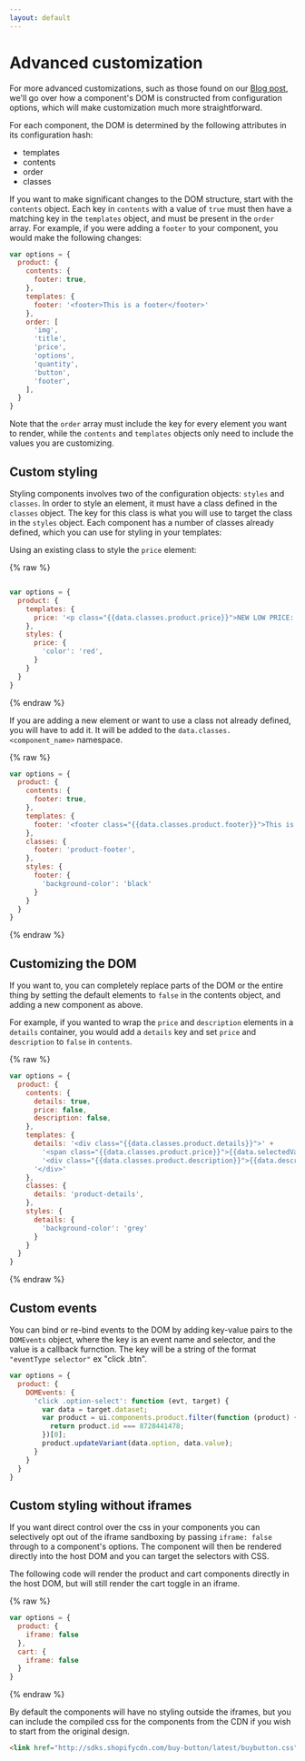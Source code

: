 ```yaml
---
layout: default
---
```


# Advanced customization

For more advanced customizations, such as those found on our [Blog post](https://www.shopify.com/partners/blog/introducing-buybutton-js-shopifys-new-javascript-library), we'll go over how a component's DOM is constructed
from configuration options, which will make customization much more straightforward.

For each component, the DOM is determined by the following attributes in its configuration hash:

- templates
- contents
- order
- classes

If you want to make significant changes to the DOM structure, start with the `contents` object. Each key in `contents` with
a value of `true` must then have a matching key in the `templates` object, and must be present in the `order` array. For example,
if you were adding a `footer` to your component, you would make the following changes:

```js
var options = {
  product: {
    contents: {
      footer: true,
    },
    templates: {
      footer: '<footer>This is a footer</footer>'
    },
    order: [
      'img',
      'title',
      'price',
      'options',
      'quantity',
      'button',
      'footer',
    ],
  }
}

```

Note that the `order` array must include the key for every element you want to render, while the `contents` and `templates`
objects only need to include the values you are customizing.

## Custom styling

Styling components involves two of the configuration objects: `styles` and `classes`. In order to style an element, it must
have a class defined in the `classes` object. The key for this class is what you will use to target the class in the `styles`
object. Each component has a number of classes already defined, which you can use for styling in your templates:

Using an existing class to style the `price` element:

{% raw %}
```js

var options = {
  product: {
    templates: {
      price: '<p class="{{data.classes.product.price}}">NEW LOW PRICE: {{data.selectedVariant.price}}</p>'
    },
    styles: {
      price: {
        'color': 'red',
      }
    }
  }
}

```
{% endraw %}

If you are adding a new element or want to use a class not already defined, you will have to add it. It will be added to the
`data.classes.<component_name>` namespace.

{% raw %}
```js
var options = {
  product: {
    contents: {
      footer: true,
    },
    templates: {
      footer: '<footer class="{{data.classes.product.footer}}">This is a footer</footer>'
    },
    classes: {
      footer: 'product-footer',
    },
    styles: {
      footer: {
        'background-color': 'black'
      }
    }
  }
}
```
{% endraw %}

## Customizing the DOM

If you want to, you can completely replace parts of the DOM or the entire thing by setting the default elements to `false`
in the contents object, and adding a new component as above.

For example, if you wanted to wrap the `price` and `description` elements in a `details` container, you would add a `details`
key and set `price` and `description` to `false` in `contents`.

{% raw %}
```js
var options = {
  product: {
    contents: {
      details: true,
      price: false,
      description: false,
    },
    templates: {
      details: '<div class="{{data.classes.product.details}}">' +
        '<span class="{{data.classes.product.price}}">{{data.selectedVariant.price}}</span>' +
        '<div class="{{data.classes.product.description}}">{{data.description}}</div>' +
      '</div>'
    },
    classes: {
      details: 'product-details',
    },
    styles: {
      details: {
        'background-color': 'grey'
      }
    }
  }
}
```
{% endraw %}

## Custom events

You can bind or re-bind events to the DOM by adding key-value pairs to the `DOMEvents` object, where the key is an event name and selector,
and the value is a callback furnction. The key will be a string of the format `"eventType selector"` ex "click .btn".

```js
var options = {
  product: {
    DOMEvents: {
      'click .option-select': function (evt, target) {
        var data = target.dataset;
        var product = ui.components.product.filter(function (product) {
          return product.id === 8728441478;
        })[0];
        product.updateVariant(data.option, data.value);
      }
    }
  }
}
```

## Custom styling without iframes

If you want direct control over the css in your components you can selectively opt out of the iframe sandboxing by passing `iframe: false` through to a component's options.
The component will then be rendered directly into the host DOM and you can target the selectors with CSS.

The following code will render the product and cart components directly in the host DOM, but will still render the cart toggle in an iframe.

{% raw %}
```js
var options = {
  product: {
    iframe: false
  },
  cart: {
    iframe: false
  }
}

```
{% endraw %}

By default the components will have no styling outside the iframes, but you can include the compiled css for the components from the CDN if you wish to start from the
original design.

```html
<link href="http://sdks.shopifycdn.com/buy-button/latest/buybutton.css" rel="stylesheet" type="text/css" />
```
